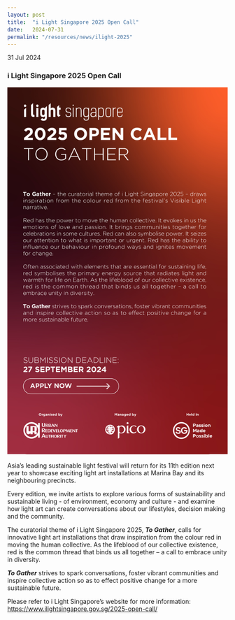 ```yaml
---
layout: post
title:  "i Light Singapore 2025 Open Call"
date:   2024-07-31
permalink: "/resources/news/ilight-2025"
---
```


31 Jul 2024

### **i Light Singapore 2025 Open Call**

![iLight EDM](/images/iLight_2025.jpg)

Asia’s leading sustainable light festival will return for its 11th edition next year to showcase exciting light art installations at Marina Bay and its neighbouring precincts. <br/>

Every edition, we invite artists to explore various forms of sustainability and sustainable living - of environment, economy and culture - and examine how light art can create conversations about our lifestyles, decision making and the community. <br/>

The curatorial theme of i Light Singapore 2025, **_To Gather_**, calls for innovative light art installations that draw inspiration from the colour red in moving the human collective. As the lifeblood of our collective existence, red is the common thread that binds us all together – a call to embrace unity in diversity. <br/>

**_To Gather_** strives to spark conversations, foster vibrant communities and inspire collective action so as to effect positive change for a more sustainable future.

Please refer to i Light Singapore’s website for more information: https://www.ilightsingapore.gov.sg/2025-open-call/


